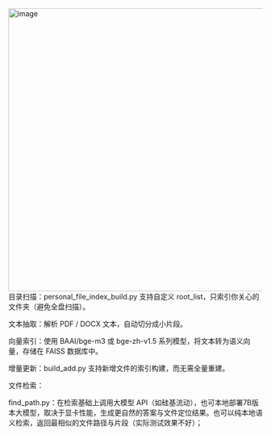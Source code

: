 <img width="1034" height="561" alt="image" src="https://github.com/user-attachments/assets/3d7c6465-96c0-4132-9292-9e5cc450f4d1" />
目录扫描：personal_file_index_build.py 支持自定义 root_list，只索引你关心的文件夹（避免全盘扫描）。

文本抽取：解析 PDF / DOCX 文本，自动切分成小片段。

向量索引：使用 BAAI/bge-m3 或 bge-zh-v1.5 系列模型，将文本转为语义向量，存储在 FAISS 数据库中。

增量更新：build_add.py 支持新增文件的索引构建，而无需全量重建。

文件检索：

find_path.py：在检索基础上调用大模型 API（如硅基流动），也可本地部署7B版本大模型，取决于显卡性能，生成更自然的答案与文件定位结果。也可以纯本地语义检索，返回最相似的文件路径与片段（实际测试效果不好）；

